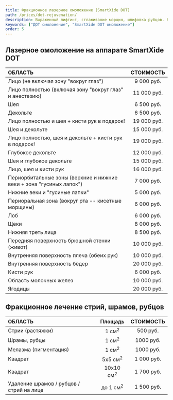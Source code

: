 ```yaml
---
title: Фракционное лазерное омоложение (SmartXide DOT)
path: /prices/dot-rejuvenation/
description: Выраженный лифтинг, сглаживание морщин, шлифовка рубцов. Выравнивает цвет и рельеф кожи.
keywords: ["ДОТ омоложение", "SmartXide DOT омоложение"]
order: 5
---
```


## Лазерное омоложение на аппарате SmartXide DOT

| ОБЛАСТЬ                                                             |  СТОИМОСТЬ  |
|:--------------------------------------------------------------------|:-----------:|
| Лицо (не включая зону "вокруг глаз")                                | 9 000 руб.  |
| Лицо полностью (включая зону "вокруг глаз" и анестезию)             | 11 000 руб. |
| Шея                                                                 | 6 500 руб.  |
| Декольте                                                            | 6 500 руб.  |
| Лицо полностью и шея + кисти рук в подарок!                         | 19 000 руб. |
| Шея и декольте                                                      | 15 000 руб. |
| Лицо полностью, шея и декольте + кисти рук в подарок!               | 19 000 руб. |
| Глубокое декольте                                                   | 12 000 руб. |
| Шея и глубокое декольте                                             | 15 000 руб. |
| Лицо, шея и кисти рук                                               | 16 000 руб. |
| Периорбитальные зоны (верхние и нижние веки + зона "гусиных лапок") | 7 000 руб.  |
| Нижние веки и "гусиные лапки"                                       | 5 000 руб.  |
| Периоральная зона (вокруг рта -- кисетные морщины)                  | 6 000 руб.  |
| Лоб                                                                 | 6 000 руб.  |
| Щеки                                                                | 8 000 руб.  |
| Нижняя треть лица                                                   | 8 500 руб.  |
| Передняя поверхность брюшной стенки (живот)                         | 10 000 руб. |
| Внутренняя поверхность плеча (обеих рук)                            | 10 000 руб. |
| Внутренняя поверхность бёдер                                        | 20 000 руб. |
| Кисти рук                                                           | 6 000 руб.  |
| Область молочных желез                                              | 10 000 руб. |
| Ягодицы                                                             | 20 000 руб. |


## Фракционное лечение стрий, шрамов, рубцов

| ОБЛАСТЬ                                  |       Площадь        | СТОИМОСТЬ  |
|:-----------------------------------------|:--------------------:|:----------:|
| Стрии (растяжки)                         |   1 см<sup>2</sup>   |  500 руб.  |
| Шрамы, рубцы                             |   1 см<sup>2</sup>   | 1000 руб.  |
| Мелазма (пигментация)                    |   1 см<sup>2</sup>   | 1000 руб.  |
| Квадрат                                  |  5x5 см<sup>2</sup>  | 1 000 руб. |
| Квадрат                                  | 10x10 см<sup>2</sup> | 1 700 руб. |
| Удаление шрамов / рубцов / стрий на лице | до 1 см<sup>2</sup>  | 1 500 руб. |
